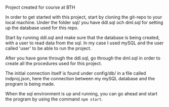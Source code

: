 Project created for course at BTH

In order to get started with this project, start by cloning the git-repo to your local machine.
Under the folder sql/ you have ddl.sql och dml.sql for setting up the database used for this repo.

Start by running ddl.sql and make sure that the database is being created, with a user to read data from the sql. In my case I used mySQL and the user called 'user' to be able to run the project.

After you have gone through the ddl.sql, go through the dml.sql in order to create all the procedures used for this project.

The initial connection itself is found under config/db/ in a file called indproj.json, here the connection between my mySQL database and the program is being made.

When the sql environment is up and running, you can go ahead and start the program by using the command `npm start`.
